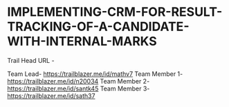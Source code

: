 # IMPLEMENTING-CRM-FOR-RESULT-TRACKING-OF-A-CANDIDATE-WITH-INTERNAL-MARKS

Trail Head URL -

Team Lead- https://trailblazer.me/id/mathv7
Team Member 1- https://trailblazer.me/id/n20034
Team Member 2- https://trailblazer.me/id/santk45
Team Member 3- https://trailblazer.me/id/sath37
